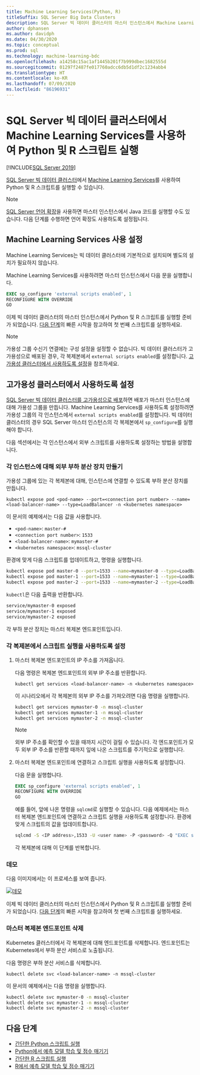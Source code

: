 ```yaml
---
title: Machine Learning Services(Python, R)
titleSuffix: SQL Server Big Data Clusters
description: SQL Server 빅 데이터 클러스터의 마스터 인스턴스에서 Machine Learning Services를 사용하여 Python 및 R 스크립트를 실행하는 방법을 알아봅니다.
author: dphansen
ms.author: davidph
ms.date: 04/30/2020
ms.topic: conceptual
ms.prod: sql
ms.technology: machine-learning-bdc
ms.openlocfilehash: a14258c15ac1af1445b201f7b999dbec1682555d
ms.sourcegitcommit: 01297f2487fe017760adcc6db5d1df2c1234abb4
ms.translationtype: HT
ms.contentlocale: ko-KR
ms.lasthandoff: 07/09/2020
ms.locfileid: "86196931"
---
```

# <a name="run-python-and-r-scripts-with-machine-learning-services-on-sql-server-big-data-clusters"></a>SQL Server 빅 데이터 클러스터에서 Machine Learning Services를 사용하여 Python 및 R 스크립트 실행

[!INCLUDE[SQL Server 2019](../includes/applies-to-version/sqlserver2019.md)]

[SQL Server 빅 데이터 클러스터](big-data-cluster-overview.md)에서 [Machine Learning Services](../machine-learning/index.yml)를 사용하여 Python 및 R 스크립트를 실행할 수 있습니다.

> [!NOTE]
> [SQL Server 언어 확장](../language-extensions/language-extensions-overview.md)을 사용하면 마스터 인스턴스에서 Java 코드를 실행할 수도 있습니다. 다음 단계를 수행하면 언어 확장도 사용하도록 설정됩니다.

## <a name="enable-machine-learning-services"></a>Machine Learning Services 사용 설정

Machine Learning Services는 빅 데이터 클러스터에 기본적으로 설치되며 별도의 설치가 필요하지 않습니다.

Machine Learning Services를 사용하려면 마스터 인스턴스에서 다음 문을 실행합니다.

```sql
EXEC sp_configure 'external scripts enabled', 1
RECONFIGURE WITH OVERRIDE
GO
```

이제 빅 데이터 클러스터의 마스터 인스턴스에서 Python 및 R 스크립트를 실행할 준비가 되었습니다. [다음 단계](#next-steps)의 빠른 시작을 참고하여 첫 번째 스크립트를 실행하세요.

>[!NOTE]
>가용성 그룹 수신기 연결에는 구성 설정을 설정할 수 없습니다. 빅 데이터 클러스터가 고가용성으로 배포된 경우, 각 복제본에서 `external scripts enabled`를 설정합니다. [고가용성 클러스터에서 사용하도록 설정](#enable-on-cluster-with-high-availability)을 참조하세요.

## <a name="enable-on-cluster-with-high-availability"></a>고가용성 클러스터에서 사용하도록 설정

[SQL Server 빅 데이터 클러스터를 고가용성으로 배포](deployment-high-availability.md)하면 배포가 마스터 인스턴스에 대해 가용성 그룹을 만듭니다. Machine Learning Services를 사용하도록 설정하려면 가용성 그룹의 각 인스턴스에서 `external scripts enabled`를 설정합니다. 빅 데이터 클러스터의 경우 SQL Server 마스터 인스턴스의 각 복제본에서 `sp_configure`를 실행해야 합니다.

다음 섹션에서는 각 인스턴스에서 외부 스크립트를 사용하도록 설정하는 방법을 설명합니다.

### <a name="create-an-external-load-balancer-for-each-instance"></a>각 인스턴스에 대해 외부 부하 분산 장치 만들기

가용성 그룹에 있는 각 복제본에 대해, 인스턴스에 연결할 수 있도록 부하 분산 장치를 만듭니다. 

`kubectl expose pod <pod-name> --port=<connection port number> --name=<load-balancer-name> --type=LoadBalancer -n <kubernetes namespace>`

이 문서의 예제에서는 다음 값을 사용합니다.

- `<pod-name>`: `master-#`
- `<connection port number>`: `1533`
- `<load-balancer-name>`: `mymaster-#`
- `<kubernetes namespace>`: `mssql-cluster`

환경에 맞게 다음 스크립트를 업데이트하고, 명령을 실행합니다.

```bash
kubectl expose pod master-0 --port=1533 --name=mymaster-0 --type=LoadBalancer -n mssql-cluster 
kubectl expose pod master-1 --port=1533 --name=mymaster-1 --type=LoadBalancer -n mssql-cluster
kubectl expose pod master-2 --port=1533 --name=mymaster-2 --type=LoadBalancer -n mssql-cluster 
```

`kubectl`은 다음 출력을 반환합니다.

```bash
service/mymaster-0 exposed
service/mymaster-1 exposed
service/mymaster-2 exposed
```

각 부하 분산 장치는 마스터 복제본 엔드포인트입니다.

### <a name="enable-script-execution-on-each-replica"></a>각 복제본에서 스크립트 실행을 사용하도록 설정

1. 마스터 복제본 엔드포인트의 IP 주소를 가져옵니다.

   다음 명령은 복제본 엔드포인트의 외부 IP 주소를 반환합니다. 

   `kubectl get services <load-balancer-name> -n <kubernetes namespace>`

   이 시나리오에서 각 복제본의 외부 IP 주소를 가져오려면 다음 명령을 실행합니다.

   ```bash
   kubectl get services mymaster-0 -n mssql-cluster
   kubectl get services mymaster-1 -n mssql-cluster
   kubectl get services mymaster-2 -n mssql-cluster
   ```

   >[!NOTE]
   > 외부 IP 주소를 확인할 수 있을 때까지 시간이 걸릴 수 있습니다. 각 엔드포인트가 모두 외부 IP 주소를 반환할 때까지 잎에 나온 스크립트를 주기적으로 실행합니다.

1. 마스터 복제본 엔드포인트에 연결하고 스크립트 실행을 사용하도록 설정합니다.

    다음 문을 실행합니다.

    ```sql
    EXEC sp_configure 'external scripts enabled', 1
    RECONFIGURE WITH OVERRIDE
    GO
    ```

   예를 들어, 앞에 나온 명령을 `sqlcmd`로 실행할 수 있습니다. 다음 예제에서는 마스터 복제본 엔드포인트에 연결하고 스크립트 실행을 사용하도록 설정합니다. 환경에 맞게 스크립트의 값을 업데이트합니다.

   ```bash
   sqlcmd -S <IP address>,1533 -U <user name> -P <password> -Q "EXEC sp_configure 'external scripts enabled', 1; RECONFIGURE WITH OVERRIDE;"
   ```

   각 복제본에 대해 이 단계를 반복합니다.

### <a name="demonstration"></a>데모

다음 이미지에서는 이 프로세스를 보여 줍니다.

[![데모](media/machine-learning-services/example-kube-enable-scripts.png "Demonstrate enable feature on Kubernetes(Kubernetes에서 기능 설정 시연)")](media/machine-learning-services/example-kube-enable-scripts.png#lightbox)

이제 빅 데이터 클러스터의 마스터 인스턴스에서 Python 및 R 스크립트를 실행할 준비가 되었습니다. [다음 단계](#next-steps)의 빠른 시작을 참고하여 첫 번째 스크립트를 실행하세요.

### <a name="delete-the-master-replica-endpoints"></a>마스터 복제본 엔드포인트 삭제

Kubernetes 클러스터에서 각 복제본에 대해 엔드포인트를 삭제합니다. 엔드포인트는 Kubernetes에서 부하 분산 서비스로 노출됩니다.

다음 명령은 부하 분산 서비스를 삭제합니다.

`kubectl delete svc <load-balancer-name> -n mssql-cluster`

이 문서의 예제에서는 다음 명령을 실행합니다.

```bash
kubectl delete svc mymaster-0 -n mssql-cluster
kubectl delete svc mymaster-1 -n mssql-cluster
kubectl delete svc mymaster-2 -n mssql-cluster
```

## <a name="next-steps"></a>다음 단계

+ [간단한 Python 스크립트 실행](../machine-learning/tutorials/quickstart-python-create-script.md?toc=/sql/toc.json)
+ [Python에서 예측 모델 학습 및 점수 매기기](../machine-learning/tutorials/quickstart-python-train-score-model.md?toc=/sql/toc.json)
+ [간단한 R 스크립트 실행](../machine-learning/tutorials/quickstart-r-create-script.md?toc=/sql/toc.json)
+ [R에서 예측 모델 학습 및 점수 매기기](../machine-learning/tutorials/quickstart-r-train-score-model.md?toc=/sql/toc.json)
